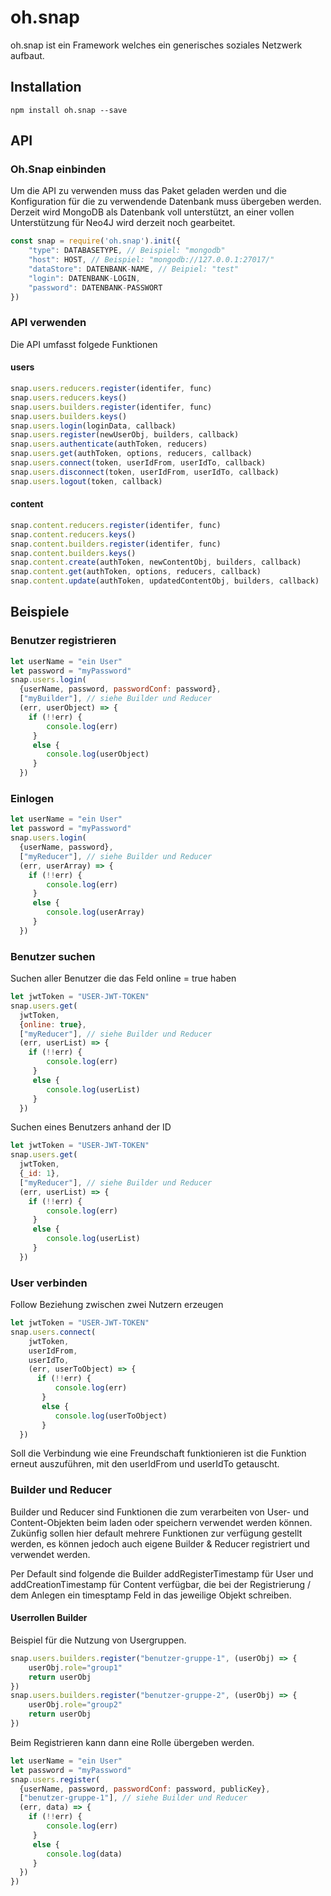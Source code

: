 # oh.snap

oh.snap ist ein Framework welches ein generisches soziales Netzwerk aufbaut.

## Installation
```console
npm install oh.snap --save
```

## API

### Oh.Snap einbinden
Um die API zu verwenden muss das Paket geladen werden und die Konfiguration für die zu verwendende Datenbank muss übergeben werden.
Derzeit wird MongoDB als Datenbank voll unterstützt, an einer vollen Unterstützung für Neo4J wird derzeit noch gearbeitet.
```JavaScript
const snap = require('oh.snap').init({
    "type": DATABASETYPE, // Beispiel: "mongodb"
    "host": HOST, // Beispiel: "mongodb://127.0.0.1:27017/"
    "dataStore": DATENBANK-NAME, // Beipiel: "test"
    "login": DATENBANK-LOGIN,
    "password": DATENBANK-PASSWORT
})
```

### API verwenden
Die API umfasst folgede Funktionen

#### users
```JavaScript
snap.users.reducers.register(identifer, func)
snap.users.reducers.keys()
snap.users.builders.register(identifer, func)
snap.users.builders.keys()
snap.users.login(loginData, callback)
snap.users.register(newUserObj, builders, callback)
snap.users.authenticate(authToken, reducers)
snap.users.get(authToken, options, reducers, callback)
snap.users.connect(token, userIdFrom, userIdTo, callback)
snap.users.disconnect(token, userIdFrom, userIdTo, callback)
snap.users.logout(token, callback)
```

#### content
```JavaScript
snap.content.reducers.register(identifer, func)
snap.content.reducers.keys()
snap.content.builders.register(identifer, func)
snap.content.builders.keys()
snap.content.create(authToken, newContentObj, builders, callback)
snap.content.get(authToken, options, reducers, callback)
snap.content.update(authToken, updatedContentObj, builders, callback)
```

## Beispiele

### Benutzer registrieren
```JavaScript
let userName = "ein User"
let password = "myPassword"
snap.users.login(
  {userName, password, passwordConf: password},
  ["myBuilder"], // siehe Builder und Reducer
  (err, userObject) => {
    if (!!err) {
        console.log(err)
     }
     else {
        console.log(userObject)
     }
  })
```

### Einlogen
```JavaScript
let userName = "ein User"
let password = "myPassword"
snap.users.login(
  {userName, password},
  ["myReducer"], // siehe Builder und Reducer
  (err, userArray) => {
    if (!!err) {
        console.log(err)
     }
     else {
        console.log(userArray)
     }
  })
```

### Benutzer suchen
Suchen aller Benutzer die das Feld online = true haben
```JavaScript
let jwtToken = "USER-JWT-TOKEN"
snap.users.get(
  jwtToken,
  {online: true},
  ["myReducer"], // siehe Builder und Reducer
  (err, userList) => {
    if (!!err) {
        console.log(err)
     }
     else {
        console.log(userList)
     }
  })
```

Suchen eines Benutzers anhand der ID
```JavaScript
let jwtToken = "USER-JWT-TOKEN"
snap.users.get(
  jwtToken,
  {_id: 1},
  ["myReducer"], // siehe Builder und Reducer
  (err, userList) => {
    if (!!err) {
        console.log(err)
     }
     else {
        console.log(userList)
     }
  })
```

### User verbinden
Follow Beziehung zwischen zwei Nutzern erzeugen
```JavaScript
let jwtToken = "USER-JWT-TOKEN"
snap.users.connect(
    jwtToken,
    userIdFrom,
    userIdTo,
    (err, userToObject) => {
      if (!!err) {
          console.log(err)
       }
       else {
          console.log(userToObject)
       }
  })
```
Soll die Verbindung wie eine Freundschaft funktionieren ist die Funktion erneut auszuführen, mit den userIdFrom und userIdTo getauscht.


### Builder und Reducer
Builder und Reducer sind Funktionen die zum verarbeiten von User- und Content-Objekten beim laden oder speichern verwendet werden können.
Zukünfig sollen hier default mehrere Funktionen zur verfügung gestellt werden, es können jedoch auch eigene Builder & Reducer registriert und verwendet werden.

Per Default sind folgende die Builder addRegisterTimestamp für User und addCreationTimestamp für Content verfügbar, die bei der Registrierung / dem Anlegen ein timesptamp Feld in das jeweilige Objekt schreiben.

#### Userrollen Builder
Beispiel für die Nutzung von Usergruppen.
```JavaScript
snap.users.builders.register("benutzer-gruppe-1", (userObj) => {
    userObj.role="group1"
    return userObj
})
snap.users.builders.register("benutzer-gruppe-2", (userObj) => {
    userObj.role="group2"
    return userObj
})
```

Beim Registrieren kann dann eine Rolle übergeben werden.
```JavaScript
let userName = "ein User"
let password = "myPassword"
snap.users.register(
  {userName, password, passwordConf: password, publicKey},
  ["benutzer-gruppe-1"], // siehe Builder und Reducer
  (err, data) => {
    if (!!err) {
        console.log(err)
     }
     else {
        console.log(data)
     }
  })
})
```
